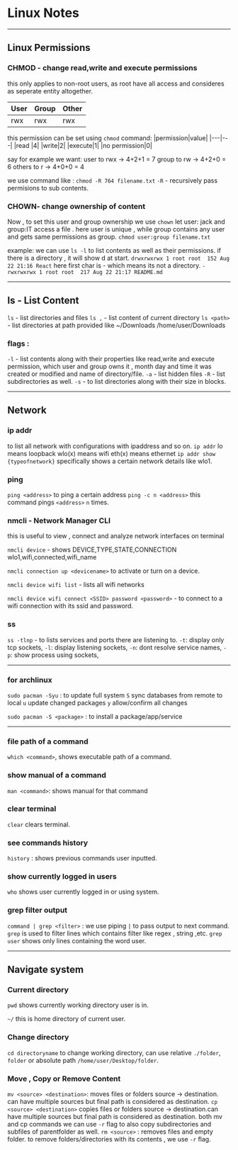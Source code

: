 # Linux Notes

---

## Linux Permissions

### CHMOD - change read,write and execute permissions

this only applies to non-root users,
as root have all access and consideres as seperate entity altogether.

| User | Group | Other |
| ---- | ----- | ----- |
| rwx  | rwx   | rwx   |

this permission can be set using `chmod` command:
|permission|value|
|---|---|
|read |4|
|write|2|
|execute|1|
|no permission|0|

say for example we want:
user to rwx -> 4+2+1 = 7
group to rw -> 4+2+0 = 6
others to r -> 4+0+0 = 4

we use command like :
`chmod -R 764 filename.txt`
`-R` - recursively pass permisions to sub contents.

### CHOWN- change ownership of content

Now , to set this user and group ownership we use `chown`
let user: jack and group:IT access a file .
here user is unique , while group contains any user and gets same permissions as group.
`chmod user:group filename.txt`

example:
we can use `ls -l` to list contents as well as their permissions.
if there is a directory , it will show d at start.
`drwxrwxrwx 1 root root  152 Aug 22 21:16 React`
here first char is - which means its not a directory.
`-rwxrwxrwx 1 root root  217 Aug 22 21:17 README.md`

---

## ls - List Content

`ls` - list directories and files
`ls ,` - list content of current directory
`ls <path>` - list directories at path provided like ~/Downloads /home/user/Downloads

### flags :

`-l` - list contents along with their properties like read,write and execute permission, which user and group owns it , month day and time it was created or modified and name of directory/file.
`-a` - list hidden files
`-R` - list subdirectories as well.
`-s` - to list directories along with their size in blocks.

---

## Network

### ip addr

to list all network with configurations with ipaddress and so on.
`ip addr`
lo means loopback
wlo(x) means wifi
eth(x) means ethernet
`ip addr show {typeofnetwork}` specifically shows a certain network details like wlo1.

### ping

`ping <address>` to ping a certain address
`ping -c n <address>` this command pings `<address>` `n` times.

### nmcli - Network Manager CLI

this is useful to view , connect and analyze network interfaces on terminal

`nmcli device` - shows
DEVICE,TYPE,STATE,CONNECTION
wlo1,wifi,connected,wifi_name

`nmcli connection up <devicename>` to activate or turn on a device.

`nmcli device wifi list` - lists all wifi networks

`nmcli device wifi connect <SSID> password <password>` - to connect to a wifi connection with its ssid and password.

### ss

`ss -tlnp` - to lists services and ports there are listening to.
`-t`: display only tcp sockets,
`-l`: display listening sockets,
`-n`: dont resolve service names,
`-p`: show process using sockets,

---

### for archlinux

`sudo pacman -Syu` : to update full system
`S` sync databases from remote to local
`u` update changed packages
`y` allow/confirm all changes

`sudo pacman -S <package>` : to install a package/app/service

---

### file path of a command

`which <command>`, shows executable path of a command.

### show manual of a command

`man <command>`: shows manual for that command

### clear terminal

`clear` clears terminal.

### see commands history

`history` : shows previous commands user inputted.

### show currently logged in users

`who` shows user currently logged in or using system.

### grep filter output

`command | grep <filter>` : we use piping `|` to pass output to next command.
`grep` is used to filter lines which contains filter like regex , string ,etc.
`grep user` shows only lines containing the word user.

---

## Navigate system

### Current directory

`pwd` shows currently working directory user is in.

`~/` this is home directory of current user.

### Change directory

`cd directoryname` to change working directory, can use relative `./folder`, `folder` or absolute path `/home/user/Desktop/folder`.

### Move , Copy or Remove Content

`mv <source> <destination>`: moves files or folders source -> destination.
can have multiple sources but final path is considered as destination.
`cp <source> <destination>` copies files or folders source -> destination.can have multiple sources but final path is considered as destination.
both mv and cp commands we can use `-r` flag to also copy subdirectories and subfiles of parentfolder as well.
`rm <source>` : removes files and empty folder.
to remove folders/directories with its contents , we use `-r` flag.

